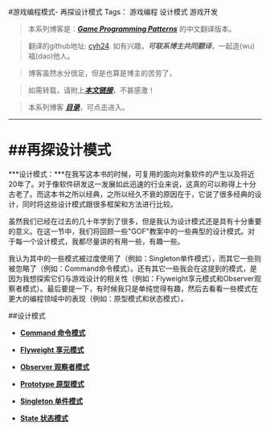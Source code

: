 #游戏编程模式- 再探设计模式
Tags： 游戏编程 设计模式 游戏开发
>本系列博客是：[***Game Programming Patterns***](http://gameprogrammingpatterns.com/) 的中文翻译版本。

>翻译的github地址: [cyh24](https://github.com/cyh24/GameProgrammingPatterns-CN). 如有兴趣，***可联系博主共同翻译***，一起造(wu)福(dao)他人。

>博客虽然水分很足，但是也算是博主的苦劳了，

>如需转载，请附上[***本文链接***]()，不甚感激！

>本系列博客 [***目录***](http://blog.csdn.net/cyh_24/article/details/46868207)，可点击进入。

---
##再探设计模式
============================
***设计模式：***在我写这本书的时候，可复用的面向对象软件的产生以及将近20年了。对于像软件研发这一发展如此迅速的行业来说，这真的可以称得上十分古老了。而这本书之所以经典，之所以经久不衰的原因在于，它说了很多经典的设计，同时将这些设计模式跟很多框架和方法进行比较。

虽然我们已经在过去的几十年学到了很多，但是我认为设计模式还是具有十分重要的意义。在这一节中，我们将回顾一些"GOF"教案中的一些典型的设计模式。对于每一个设计模式，我都尽量讲的有用一些，有趣一些。

我认为其中的一些模式被过度使用了（例如：Singleton单件模式），而其它一些则被忽略了（例如：Command命令模式）。还有其它一些我会在这提到的模式，是因为我想探索它们与游戏设计的相关性（例如：Flyweight享元模式和Observer观察者模式）。最后要提一下，有时候我只是单纯觉得有趣，然后去看看一些模式在更大的编程领域中的表现（例如：原型模式和状态模式）。

##设计模式

 - **[Command 命令模式]()**
 
 - **[Flyweight 享元模式]()** 
 
 - **[Observer 观察者模式]()**
 
 - **[Prototype 原型模式]()** 
 
 - **[Singleton 单件模式]()**
 
 - **[State 状态模式]()**
